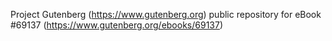 Project Gutenberg (https://www.gutenberg.org) public repository for
eBook #69137 (https://www.gutenberg.org/ebooks/69137)
